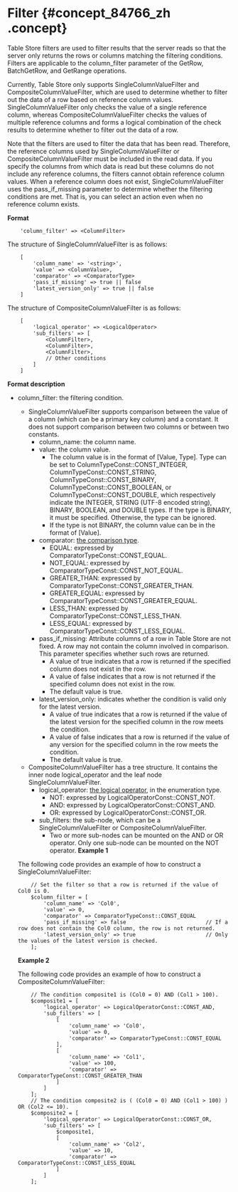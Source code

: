 # Filter {#concept_84766_zh .concept}

Table Store filters are used to filter results that the server reads so that the server only returns the rows or columns matching the filtering conditions. Filters are applicable to the column\_filter parameter of the GetRow, BatchGetRow, and GetRange operations.

Currently, Table Store only supports SingleColumnValueFilter and CompositeColumnValueFilter, which are used to determine whether to filter out the data of a row based on reference column values. SingleColumnValueFilter only checks the value of a single reference column, whereas CompositeColumnValueFilter checks the values of multiple reference columns and forms a logical combination of the check results to determine whether to filter out the data of a row.

Note that the filters are used to filter the data that has been read. Therefore, the reference columns used by SingleColumnValueFilter or CompositeColumnValueFilter must be included in the read data. If you specify the columns from which data is read but these columns do not include any reference columns, the filters cannot obtain reference column values. When a reference column does not exist, SingleColumnValueFilter uses the pass\_if\_missing parameter to determine whether the filtering conditions are met. That is, you can select an action even when no reference column exists.

**Format**

```language-php
    'column_filter' => <ColumnFilter>

```

The structure of SingleColumnValueFilter is as follows:

```language-php
    [
        'column_name' => '<string>',
        'value' => <ColumnValue>,
        'comparator' => <ComparatorType>
        'pass_if_missing' => true || false
        'latest_version_only' => true || false
    ]

```

The structure of CompositeColumnValueFilter is as follows:

```language-php
    [
        'logical_operator' => <LogicalOperator>
        'sub_filters' => [
            <ColumnFilter>,
            <ColumnFilter>,
            <ColumnFilter>,
            // Other conditions
        ]
    ]

```

**Format description**

-   column\_filter: the filtering condition.

    -   SingleColumnValueFilter supports comparison between the value of a column \(which can be a primary key column\) and a constant. It does not support comparison between two columns or between two constants.
        -   column\_name: the column name.
        -   value: the column value.
            -   The column value is in the format of \[Value, Type\]. Type can be set to ColumnTypeConst::CONST\_INTEGER, ColumnTypeConst::CONST\_STRING, ColumnTypeConst::CONST\_BINARY, ColumnTypeConst::CONST\_BOOLEAN, or ColumnTypeConst::CONST\_DOUBLE, which respectively indicate the INTEGER, STRING \(UTF-8 encoded string\), BINARY, BOOLEAN, and DOUBLE types. If the type is BINARY, it must be specified. Otherwise, the type can be ignored.
            -   If the type is not BINARY, the column value can be in the format of \[Value\].
        -   comparator: [the comparison type](https://help.aliyun.com/document_detail/35160.html).
            -   EQUAL: expressed by ComparatorTypeConst::CONST\_EQUAL.
            -   NOT\_EQUAL: expressed by ComparatorTypeConst::CONST\_NOT\_EQUAL.
            -   GREATER\_THAN: expressed by ComparatorTypeConst::CONST\_GREATER\_THAN.
            -   GREATER\_EQUAL: expressed by ComparatorTypeConst::CONST\_GREATER\_EQUAL.
            -   LESS\_THAN: expressed by ComparatorTypeConst::CONST\_LESS\_THAN.
            -   LESS\_EQUAL: expressed by ComparatorTypeConst::CONST\_LESS\_EQUAL.
        -   pass\_if\_missing: Attribute columns of a row in Table Store are not fixed. A row may not contain the column involved in comparison. This parameter specifies whether such rows are returned.
            -   A value of true indicates that a row is returned if the specified column does not exist in the row.
            -   A value of false indicates that a row is not returned if the specified column does not exist in the row.
            -   The default value is true.
        -   latest\_version\_only: indicates whether the condition is valid only for the latest version.
            -   A value of true indicates that a row is returned if the value of the latest version for the specified column in the row meets the condition.
            -   A value of false indicates that a row is returned if the value of any version for the specified column in the row meets the condition.
            -   The default value is true.
    -   CompositeColumnValueFilter has a tree structure. It contains the inner node logical\_operator and the leaf node SingleColumnValueFilter.
        -   logical\_operator: [the logical operator](https://help.aliyun.com/document_detail/35162.html), in the enumeration type.
            -   NOT: expressed by LogicalOperatorConst::CONST\_NOT.
            -   AND: expressed by LogicalOperatorConst::CONST\_AND.
            -   OR: expressed by LogicalOperatorConst::CONST\_OR.
        -   sub\_filters: the sub-node, which can be a SingleColumnValueFilter or CompositeColumnValueFilter.
            -   Two or more sub-nodes can be mounted on the AND or OR operator. Only one sub-node can be mounted on the NOT operator.
    **Example 1**

    The following code provides an example of how to construct a SingleColumnValueFilter:

    ```language-php
        // Set the filter so that a row is returned if the value of Col0 is 0.
        $column_filter = [
            'column_name' => 'Col0',
            'value' => 0,
            'comparator' => ComparatorTypeConst::CONST_EQUAL 
            'pass_if_missing' => false                         // If a row does not contain the Col0 column, the row is not returned.
            'latest_version_only' => true                      // Only the values of the latest version is checked.
        ];
    
    ```

    **Example 2**

    The following code provides an example of how to construct a CompositeColumnValueFilter:

    ```language-php
        // The condition composite1 is (Col0 = 0) AND (Col1 > 100).
        $composite1 = [
            'logical_operator' => LogicalOperatorConst::CONST_AND,
            'sub_filters' => [
                [
                    'column_name' => 'Col0',
                    'value' => 0,
                    'comparator' => ComparatorTypeConst::CONST_EQUAL
                ],
                [
                    'column_name' => 'Col1',
                    'value' => 100,
                    'comparator' => ComparatorTypeConst::CONST_GREATER_THAN
                ]
            ]
        ];
        // The condition composite2 is ( (Col0 = 0) AND (Col1 > 100) ) OR (Col2 <= 10).
        $composite2 = [
            'logical_operator' => LogicalOperatorConst::CONST_OR,
            'sub_filters' => [
                $composite1,
                [
                    'column_name' => 'Col2',
                    'value' => 10,
                    'comparator' => ComparatorTypeConst::CONST_LESS_EQUAL
                ]
            ]
        ];  
    
    ```


